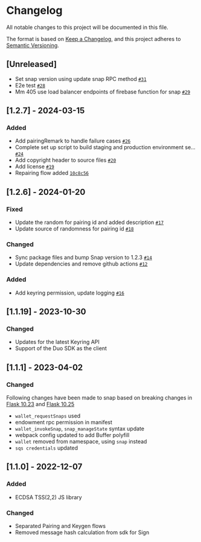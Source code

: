 # Changelog
All notable changes to this project will be documented in this file.

The format is based on [Keep a Changelog](https://keepachangelog.com/en/1.0.0/),
and this project adheres to [Semantic Versioning](https://semver.org/spec/v2.0.0.html).

## [Unreleased]
- Set snap version using update snap RPC method [`#31`](https://github.com/silence-laboratories/silent-shard-snap/pull/31)
- E2e test [`#28`](https://github.com/silence-laboratories/silent-shard-snap/pull/28)
- Mm 405 use load balancer endpoints of firebase function for snap [`#29`](https://github.com/silence-laboratories/silent-shard-snap/pull/29)

## [1.2.7] - 2024-03-15

### Added

- Add pairingRemark to handle failure cases [`#26`](https://github.com/silence-laboratories/silent-shard-snap/pull/26)
- Complete set up script to build staging and production environment se… [`#24`](https://github.com/silence-laboratories/silent-shard-snap/pull/24)
- Add copyright header to source files [`#20`](https://github.com/silence-laboratories/silent-shard-snap/pull/20)
- Add license [`#19`](https://github.com/silence-laboratories/silent-shard-snap/pull/19)
- Repairing flow added [`10c8c56`](https://github.com/silence-laboratories/silent-shard-snap/commit/10c8c56e012d6422ca4dcd3efee60076207b7410)

## [1.2.6] - 2024-01-20

### Fixed

- Update the random for pairing id and added description [`#17`](https://github.com/silence-laboratories/silent-shard-snap/pull/17)
- Update source of randomness for pairing id [`#18`](https://github.com/silence-laboratories/silent-shard-snap/pull/18)

### Changed

- Sync package files and bump Snap version to 1.2.3 [`#14`](https://github.com/silence-laboratories/silent-shard-snap/pull/14)
- Update dependencies and remove github actions [`#12`](https://github.com/silence-laboratories/silent-shard-snap/pull/12)

### Added

- Add keyring permission, update logging [`#16`](https://github.com/silence-laboratories/silent-shard-snap/pull/16)


## [1.1.19] - 2023-10-30
### Changed
- Updates for the latest Keyring API
- Support of the Duo SDK as the client

## [1.1.1] - 2023-04-02
### Changed
Following changes have been made to snap based on breaking changes in [Flask 10.23](https://github.com/MetaMask/snaps-monorepo/discussions/1101)  and [Flask 10.25](https://github.com/MetaMask/snaps-monorepo/discussions/1198)
- `wallet_requestSnaps` used
- endowment rpc permission in manifest
- `wallet_invokeSnap`, `snap_manageState` syntax update
- webpack config updated to add Buffer polyfill
- `wallet` removed from namespace, using `snap` instead
- `sqs credentials` updated

## [1.1.0] - 2022-12-07
### Added
- ECDSA TSS(2,2) JS library
### Changed
- Separated Pairing and Keygen flows
- Removed message hash calculation from sdk for Sign
